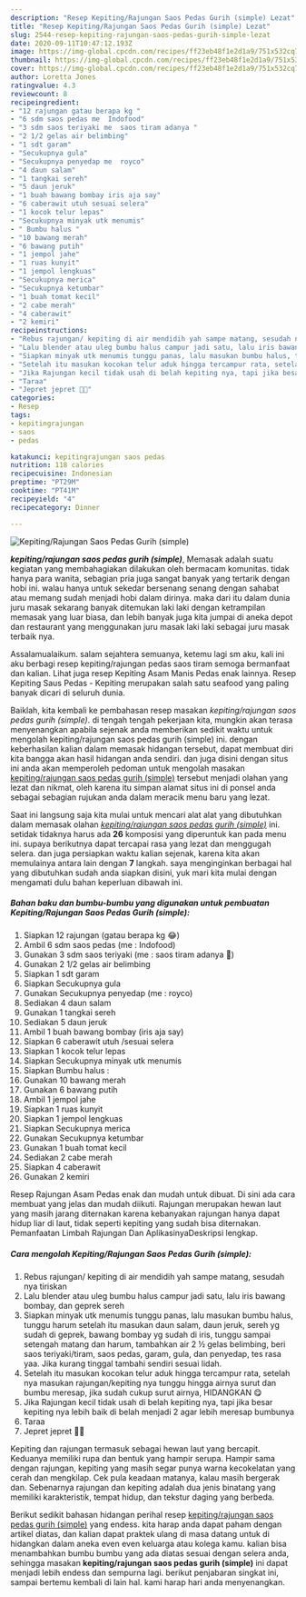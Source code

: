 ```yaml
---
description: "Resep Kepiting/Rajungan Saos Pedas Gurih (simple) Lezat"
title: "Resep Kepiting/Rajungan Saos Pedas Gurih (simple) Lezat"
slug: 2544-resep-kepiting-rajungan-saos-pedas-gurih-simple-lezat
date: 2020-09-11T10:47:12.193Z
image: https://img-global.cpcdn.com/recipes/ff23eb48f1e2d1a9/751x532cq70/kepitingrajungan-saos-pedas-gurih-simple-foto-resep-utama.jpg
thumbnail: https://img-global.cpcdn.com/recipes/ff23eb48f1e2d1a9/751x532cq70/kepitingrajungan-saos-pedas-gurih-simple-foto-resep-utama.jpg
cover: https://img-global.cpcdn.com/recipes/ff23eb48f1e2d1a9/751x532cq70/kepitingrajungan-saos-pedas-gurih-simple-foto-resep-utama.jpg
author: Loretta Jones
ratingvalue: 4.3
reviewcount: 8
recipeingredient:
- "12 rajungan gatau berapa kg "
- "6 sdm saos pedas me  Indofood"
- "3 sdm saos teriyaki me  saos tiram adanya "
- "2 1/2 gelas air belimbing"
- "1 sdt garam"
- "Secukupnya gula"
- "Secukupnya penyedap me  royco"
- "4 daun salam"
- "1 tangkai sereh"
- "5 daun jeruk"
- "1 buah bawang bombay iris aja say"
- "6 caberawit utuh sesuai selera"
- "1 kocok telur lepas"
- "Secukupnya minyak utk menumis"
- " Bumbu halus "
- "10 bawang merah"
- "6 bawang putih"
- "1 jempol jahe"
- "1 ruas kunyit"
- "1 jempol lengkuas"
- "Secukupnya merica"
- "Secukupnya ketumbar"
- "1 buah tomat kecil"
- "2 cabe merah"
- "4 caberawit"
- "2 kemiri"
recipeinstructions:
- "Rebus rajungan/ kepiting di air mendidih yah sampe matang, sesudah nya tiriskan"
- "Lalu blender atau uleg bumbu halus campur jadi satu, lalu iris bawang bombay, dan geprek sereh"
- "Siapkan minyak utk menumis tunggu panas, lalu masukan bumbu halus, tunggu harum setelah itu masukan daun salam, daun jeruk, sereh yg sudah di geprek, bawang bombay yg sudah di iris, tunggu sampai setengah matang dan harum, tambahkan air 2 ½ gelas belimbing, beri saos teriyaki/tiram, saos pedas, garam, gula, dan penyedap, tes rasa yaa. Jika kurang tinggal tambahi sendiri sesuai lidah."
- "Setelah itu masukan kocokan telur aduk hingga tercampur rata, setelah nya masukan rajungan/kepiting nya tunggu hingga airnya surut dan bumbu meresap, jika sudah cukup surut airnya, HIDANGKAN 😋"
- "Jika Rajungan kecil tidak usah di belah kepiting nya, tapi jika besar kepiting nya lebih baik di belah menjadi 2 agar lebih meresap bumbunya"
- "Taraa"
- "Jepret jepret 🤣🤣"
categories:
- Resep
tags:
- kepitingrajungan
- saos
- pedas

katakunci: kepitingrajungan saos pedas 
nutrition: 118 calories
recipecuisine: Indonesian
preptime: "PT29M"
cooktime: "PT41M"
recipeyield: "4"
recipecategory: Dinner

---
```



![Kepiting/Rajungan Saos Pedas Gurih (simple)](https://img-global.cpcdn.com/recipes/ff23eb48f1e2d1a9/751x532cq70/kepitingrajungan-saos-pedas-gurih-simple-foto-resep-utama.jpg)

<b><i>kepiting/rajungan saos pedas gurih (simple)</i></b>, Memasak adalah suatu kegiatan yang membahagiakan dilakukan oleh bermacam komunitas. tidak hanya para wanita, sebagian pria juga sangat banyak yang tertarik dengan hobi ini. walau hanya untuk sekedar bersenang senang dengan sahabat atau memang sudah menjadi hobi dalam dirinya. maka dari itu dalam dunia juru masak sekarang banyak ditemukan laki laki dengan ketrampilan memasak yang luar biasa, dan lebih banyak juga kita jumpai di aneka depot dan restaurant yang menggunakan juru masak laki laki sebagai juru masak terbaik nya.

Assalamualaikum. salam sejahtera semuanya, ketemu lagi sm aku, kali ini aku berbagi resep kepiting/rajungan pedas saos tiram semoga bermanfaat dan kalian. Lihat juga resep Kepiting Asam Manis Pedas enak lainnya. Resep Kepiting Saus Pedas - Kepiting merupakan salah satu seafood yang paling banyak dicari di seluruh dunia.

Baiklah, kita kembali ke pembahasan resep masakan <i>kepiting/rajungan saos pedas gurih (simple)</i>. di tengah tengah pekerjaan kita, mungkin akan terasa menyenangkan apabila sejenak anda memberikan sedikit waktu untuk mengolah kepiting/rajungan saos pedas gurih (simple) ini. dengan keberhasilan kalian dalam memasak hidangan tersebut, dapat membuat diri kita bangga akan hasil hidangan anda sendiri. dan juga disini dengan situs ini anda akan memperoleh pedoman untuk mengolah masakan <u>kepiting/rajungan saos pedas gurih (simple)</u> tersebut menjadi olahan yang lezat dan nikmat, oleh karena itu simpan alamat situs ini di ponsel anda sebagai sebagian rujukan anda dalam meracik menu baru yang lezat.


Saat ini langsung saja kita mulai untuk mencari alat alat yang dibutuhkan dalam memasak olahan <u><i>kepiting/rajungan saos pedas gurih (simple)</i></u> ini. setidak tidaknya harus ada <b>26</b> komposisi yang diperuntuk kan pada menu ini. supaya berikutnya dapat tercapai rasa yang lezat dan menggugah selera. dan juga persiapkan waktu kalian sejenak, karena kita akan memulainya antara lain dengan <b>7</b> langkah. saya menginginkan berbagai hal yang dibutuhkan sudah anda siapkan disini, yuk mari kita mulai dengan mengamati dulu bahan keperluan dibawah ini.

<!--inarticleads1-->

##### Bahan baku dan bumbu-bumbu yang digunakan untuk pembuatan Kepiting/Rajungan Saos Pedas Gurih (simple):

1. Siapkan 12 rajungan (gatau berapa kg 😂)
1. Ambil 6 sdm saos pedas (me : Indofood)
1. Gunakan 3 sdm saos teriyaki (me : saos tiram adanya 🤣)
1. Gunakan 2 1/2 gelas air belimbing
1. Siapkan 1 sdt garam
1. Siapkan Secukupnya gula
1. Gunakan Secukupnya penyedap (me : royco)
1. Sediakan 4 daun salam
1. Gunakan 1 tangkai sereh
1. Sediakan 5 daun jeruk
1. Ambil 1 buah bawang bombay (iris aja say)
1. Siapkan 6 caberawit utuh /sesuai selera
1. Siapkan 1 kocok telur lepas
1. Siapkan Secukupnya minyak utk menumis
1. Siapkan  Bumbu halus :
1. Gunakan 10 bawang merah
1. Gunakan 6 bawang putih
1. Ambil 1 jempol jahe
1. Siapkan 1 ruas kunyit
1. Siapkan 1 jempol lengkuas
1. Siapkan Secukupnya merica
1. Gunakan Secukupnya ketumbar
1. Gunakan 1 buah tomat kecil
1. Sediakan 2 cabe merah
1. Siapkan 4 caberawit
1. Gunakan 2 kemiri


Resep Rajungan Asam Pedas enak dan mudah untuk dibuat. Di sini ada cara membuat yang jelas dan mudah diikuti. Rajungan merupakan hewan laut yang masih jarang diternakan karena kebanyakan rajungan hanya dapat hidup liar di laut, tidak seperti kepiting yang sudah bisa diternakan. Pemanfaatan Limbah Rajungan Dan AplikasinyaDeskripsi lengkap. 

<!--inarticleads2-->

##### Cara mengolah Kepiting/Rajungan Saos Pedas Gurih (simple):

1. Rebus rajungan/ kepiting di air mendidih yah sampe matang, sesudah nya tiriskan
1. Lalu blender atau uleg bumbu halus campur jadi satu, lalu iris bawang bombay, dan geprek sereh
1. Siapkan minyak utk menumis tunggu panas, lalu masukan bumbu halus, tunggu harum setelah itu masukan daun salam, daun jeruk, sereh yg sudah di geprek, bawang bombay yg sudah di iris, tunggu sampai setengah matang dan harum, tambahkan air 2 ½ gelas belimbing, beri saos teriyaki/tiram, saos pedas, garam, gula, dan penyedap, tes rasa yaa. Jika kurang tinggal tambahi sendiri sesuai lidah.
1. Setelah itu masukan kocokan telur aduk hingga tercampur rata, setelah nya masukan rajungan/kepiting nya tunggu hingga airnya surut dan bumbu meresap, jika sudah cukup surut airnya, HIDANGKAN 😋
1. Jika Rajungan kecil tidak usah di belah kepiting nya, tapi jika besar kepiting nya lebih baik di belah menjadi 2 agar lebih meresap bumbunya
1. Taraa
1. Jepret jepret 🤣🤣


Kepiting dan rajungan termasuk sebagai hewan laut yang bercapit. Keduanya memiliki rupa dan bentuk yang hampir serupa. Hampir sama dengan rajungan, kepiting yang masih segar punya warna kecokelatan yang cerah dan mengkilap. Cek pula keadaan matanya, kalau masih bergerak dan. Sebenarnya rajungan dan kepiting adalah dua jenis binatang yang memiliki karakteristik, tempat hidup, dan tekstur daging yang berbeda. 

Berikut sedikit bahasan hidangan perihal resep <u>kepiting/rajungan saos pedas gurih (simple)</u> yang endess. kita harap anda dapat paham dengan artikel diatas, dan kalian dapat praktek ulang di masa datang untuk di hidangkan dalam aneka even even keluarga atau kolega kamu. kalian bisa menambahkan bumbu bumbu yang ada diatas sesuai dengan selera anda, sehingga masakan <b>kepiting/rajungan saos pedas gurih (simple)</b> ini dapat menjadi lebih endess dan sempurna lagi. berikut penjabaran singkat ini, sampai bertemu kembali di lain hal. kami harap hari anda menyenangkan.
